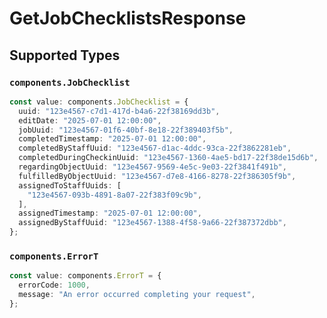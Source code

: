 # GetJobChecklistsResponse


## Supported Types

### `components.JobChecklist`

```typescript
const value: components.JobChecklist = {
  uuid: "123e4567-c7d1-417d-b4a6-22f38169dd3b",
  editDate: "2025-07-01 12:00:00",
  jobUuid: "123e4567-01f6-40bf-8e18-22f389403f5b",
  completedTimestamp: "2025-07-01 12:00:00",
  completedByStaffUuid: "123e4567-d1ac-4ddc-93ca-22f3862281eb",
  completedDuringCheckinUuid: "123e4567-1360-4ae5-bd17-22f38de15d6b",
  regardingObjectUuid: "123e4567-9569-4e5c-9e03-22f3841f491b",
  fulfilledByObjectUuid: "123e4567-d7e8-4166-8278-22f386305f9b",
  assignedToStaffUuids: [
    "123e4567-093b-4891-8a07-22f383f09c9b",
  ],
  assignedTimestamp: "2025-07-01 12:00:00",
  assignedByStaffUuid: "123e4567-1388-4f58-9a66-22f387372dbb",
};
```

### `components.ErrorT`

```typescript
const value: components.ErrorT = {
  errorCode: 1000,
  message: "An error occurred completing your request",
};
```

